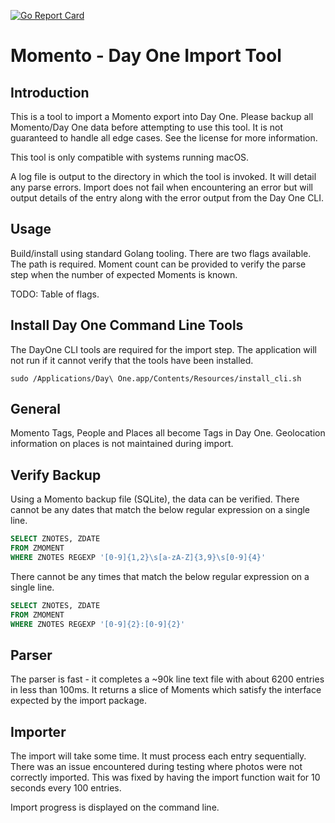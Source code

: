 [![Go Report Card](https://goreportcard.com/badge/github.com/dmk2014/momento2dayone)](https://goreportcard.com/report/github.com/dmk2014/momento2dayone)

# Momento - Day One Import Tool

## Introduction
This is a tool to import a Momento export into Day One. Please backup all Momento/Day One data before attempting to use this tool. It is not guaranteed to handle all edge cases. See the license for more information.

This tool is only compatible with systems running macOS.

A log file is output to the directory in which the tool is invoked. It will detail any parse errors. Import does not fail when encountering an error but will output details of the entry along with the error output from the Day One CLI.

## Usage
Build/install using standard Golang tooling. There are two flags available. The path is required. Moment count can be provided to verify the parse step when the number of expected Moments is known.

TODO: Table of flags.

## Install Day One Command Line Tools
The DayOne CLI tools are required for the import step. The application will not run if it cannot verify that the tools have been installed.

```
sudo /Applications/Day\ One.app/Contents/Resources/install_cli.sh
```

## General

Momento Tags, People and Places all become Tags in Day One. Geolocation information on places is not maintained during import.

## Verify Backup

Using a Momento backup file (SQLite), the data can be verified. There cannot be any dates that match the below regular expression on a single line.

```sql
SELECT ZNOTES, ZDATE
FROM ZMOMENT
WHERE ZNOTES REGEXP '[0-9]{1,2}\s[a-zA-Z]{3,9}\s[0-9]{4}'
```

There cannot be any times that match the below regular expression on a single line.

```sql
SELECT ZNOTES, ZDATE
FROM ZMOMENT
WHERE ZNOTES REGEXP '[0-9]{2}:[0-9]{2}'
```

## Parser
The parser is fast - it completes a ~90k line text file with about 6200 entries in less than 100ms. It returns a slice of Moments which satisfy the interface expected by the import package.

## Importer
The import will take some time. It must process each entry sequentially. There was an issue encountered during testing where photos were not correctly imported. This was fixed by having the import function wait for 10 seconds every 100 entries.

Import progress is displayed on the command line.